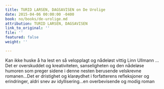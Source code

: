 ```yaml
---
title: TURID LARSEN, DAGSAVISEN on De Urolige
date: 2015-04-06 00:00:00 -0400
book: no/books/de-urolige.md
attribution: TURID LARSEN, DAGSAVISEN
link_to_original: ''
file: ''
featured: false
weight: ''

---
```

Kan ikke huske å ha lest en så velopplagt og nådeløst vittig Linn Ullmann … Det er overskuddet og kreativiteten, sanseligheten og den nådeløse humoren som preger sidene i denne nesten berusende velskrevne romanen…Det er dristighet og klarøydhet i forfatterens refleksjoner og erindringer, aldri snev av idyllisering…en overbevisende og modig roman